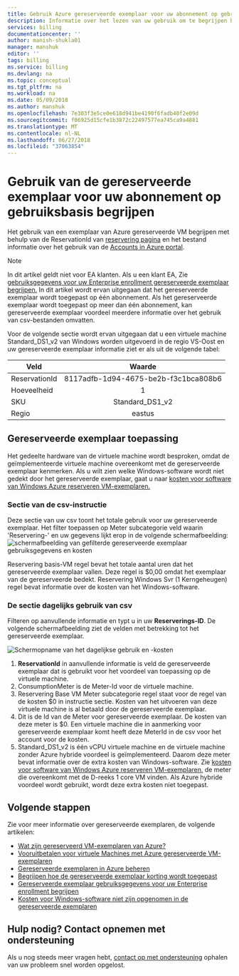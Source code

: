 ```yaml
---
title: Gebruik Azure gereserveerde exemplaar voor uw abonnement op gebruiksbasis begrijpen | Microsoft Docs
description: Informatie over het lezen van uw gebruik om te begrijpen hoe de Azure gereserveerde VM-instantie voor uw abonnement op gebruiksbasis wordt toegepast.
services: billing
documentationcenter: ''
author: manish-shukla01
manager: manshuk
editor: ''
tags: billing
ms.service: billing
ms.devlang: na
ms.topic: conceptual
ms.tgt_pltfrm: na
ms.workload: na
ms.date: 05/09/2018
ms.author: manshuk
ms.openlocfilehash: 7e303f3e5ce0e618d941be4190f6fadb40f2e09d
ms.sourcegitcommit: f06925d15cfe1b3872c22497577ea745ca9a4881
ms.translationtype: MT
ms.contentlocale: nl-NL
ms.lasthandoff: 06/27/2018
ms.locfileid: "37063854"
---
```

# <a name="understand-reserved-instance-usage-for-your-pay-as-you-go-subscription"></a>Gebruik van de gereserveerde exemplaar voor uw abonnement op gebruiksbasis begrijpen

Het gebruik van een exemplaar van Azure gereserveerde VM begrijpen met behulp van de ReservationId van [reservering pagina](https://portal.azure.com/?microsoft_azure_marketplace_ItemHideKey=Reservations&Microsoft_Azure_Reservations=true#blade/Microsoft_Azure_Reservations/ReservationsBrowseBlade) en het bestand informatie over het gebruik van de [Accounts in Azure portal](https://account.azure.com).


>[!NOTE]
>In dit artikel geldt niet voor EA klanten. Als u een klant EA, Zie [gebruiksgegevens voor uw Enterprise enrollment gereserveerde exemplaar begrijpen.](billing-understand-reserved-instance-usage-ea.md) In dit artikel wordt ervan uitgegaan dat het gereserveerde exemplaar wordt toegepast op één abonnement. Als het gereserveerde exemplaar wordt toegepast op meer dan één abonnement, kan gereserveerde exemplaar voordeel meerdere informatie over het gebruik van csv-bestanden omvatten. 

Voor de volgende sectie wordt ervan uitgegaan dat u een virtuele machine Standard_DS1_v2 van Windows worden uitgevoerd in de regio VS-Oost en uw gereserveerde exemplaar informatie ziet er als uit de volgende tabel:

| Veld | Waarde |
|---| :---: |
|ReservationId |8117adfb-1d94-4675-be2b-f3c1bca808b6|
|Hoeveelheid |1|
|SKU | Standard_DS1_v2|
|Regio | eastus |

## <a name="reserved-instance-application"></a>Gereserveerde exemplaar toepassing

Het gedeelte hardware van de virtuele machine wordt besproken, omdat de geïmplementeerde virtuele machine overeenkomt met de gereserveerde exemplaar kenmerken. Als u wilt zien welke Windows-software wordt niet gedekt door het gereserveerde exemplaar, gaat u naar [kosten voor software van Windows Azure reserveren VM-exemplaren.](billing-reserved-instance-windows-software-costs.md)

### <a name="statement-section-of-csv"></a>Sectie van de csv-instructie
Deze sectie van uw csv toont het totale gebruik voor uw gereserveerde exemplaar. Het filter toepassen op Meter subcategorie veld waarin 'Reservering-' en uw gegevens lijkt erop in de volgende schermafbeelding: ![schermafbeelding van gefilterde gereserveerde exemplaar gebruiksgegevens en kosten](./media/billing-understand-reserved-instance-usage/billing-payg-reserved-instance-csv-statements.png)

Reservering basis-VM regel bevat het totale aantal uren dat het gereserveerde exemplaar vallen. Deze regel is $0,00 omdat het exemplaar van de gereserveerde bedekt. Reservering Windows Svr (1 Kerngeheugen) regel bevat informatie over de kosten van het Windows-software.

### <a name="daily-usage-section-of-csv"></a>De sectie dagelijks gebruik van csv
Filteren op aanvullende informatie en typt u in uw **Reserverings-ID**. De volgende schermafbeelding ziet de velden met betrekking tot het gereserveerde exemplaar. 

![Schermopname van het dagelijkse gebruik en -kosten](./media/billing-understand-reserved-instance-usage/billing-payg-reserved-instance-csv-details.png)

1. **ReservationId** in aanvullende informatie is veld de gereserveerde exemplaar dat is gebruikt voor het voordeel van toepassing op de virtuele machine.
2. ConsumptionMeter is de Meter-Id voor de virtuele machine.
3. Reservering Base VM Meter subcategorie regel staat voor de regel van de kosten $0 in instructie sectie. Kosten van het uitvoeren van deze virtuele machine is al betaald door de gereserveerde exemplaar.
4. Dit is de Id van de Meter voor gereserveerde exemplaar. De kosten van deze meter is $0. Een virtuele machine die in aanmerking voor gereserveerde exemplaar komt heeft deze MeterId in de csv voor het account voor de kosten. 
5. Standard_DS1_v2 is één vCPU virtuele machine en de virtuele machine zonder Azure hybride voordeel is geïmplementeerd. Daarom deze meter bevat informatie over de extra kosten van Windows-software. Zie [kosten voor software van Windows Azure reserveren VM-exemplaren.](billing-reserved-instance-windows-software-costs.md) de meter die overeenkomt met de D-reeks 1 core VM vinden. Als Azure hybride voordeel wordt gebruikt, wordt deze extra kosten niet toegepast. 

## <a name="next-steps"></a>Volgende stappen
Zie voor meer informatie over gereserveerde exemplaren, de volgende artikelen:

- [Wat zijn gereserveerd VM-exemplaren van Azure?](billing-save-compute-costs-reservations.md)
- [Vooruitbetalen voor virtuele Machines met Azure gereserveerde VM-exemplaren](../virtual-machines/windows/prepay-reserved-vm-instances.md)
- [Gereserveerde exemplaren in Azure beheren](billing-manage-reserved-vm-instance.md)
- [Begrijpen hoe de gereserveerde exemplaar korting wordt toegepast](billing-understand-vm-reservation-charges.md)
- [Gereserveerde exemplaar gebruiksgegevens voor uw Enterprise enrollment begrijpen](billing-understand-reserved-instance-usage-ea.md)
- [Kosten voor Windows-software niet zijn opgenomen in de gereserveerde exemplaren](billing-reserved-instance-windows-software-costs.md)

## <a name="need-help-contact-support"></a>Hulp nodig? Contact opnemen met ondersteuning

Als u nog steeds meer vragen hebt, [contact op met ondersteuning](https://portal.azure.com/?#blade/Microsoft_Azure_Support/HelpAndSupportBlade) ophalen van uw probleem snel worden opgelost.
